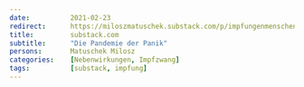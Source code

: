 ```yaml
---
date:          2021-02-23
redirect:      https://miloszmatuschek.substack.com/p/impfungenmenschenversuch
title:         substack.com
subtitle:      "Die Pandemie der Panik"
persons:       Matuschek Milosz
categories:    [Nebenwirkungen, Impfzwang]
tags:          [substack, impfung]
---
```

